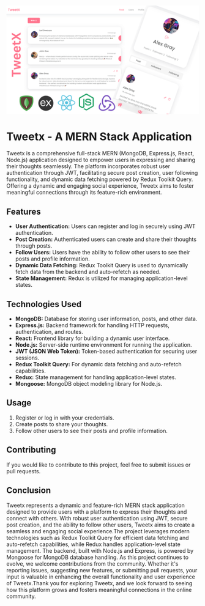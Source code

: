 ![TweetX](./banner.png)

# Tweetx - A MERN Stack Application

Tweetx is a comprehensive full-stack MERN (MongoDB, Express.js, React, Node.js) application designed to empower users in expressing and sharing their thoughts seamlessly. The platform incorporates robust user authentication through JWT, facilitating secure post creation, user following functionality, and dynamic data fetching powered by Redux Toolkit Query. Offering a dynamic and engaging social experience, Tweetx aims to foster meaningful connections through its feature-rich environment.


## Features

- **User Authentication:** Users can register and log in securely using JWT authentication.
- **Post Creation:** Authenticated users can create and share their thoughts through posts.
- **Follow Users:** Users have the ability to follow other users to see their posts and profile information.
- **Dynamic Data Fetching:** Redux Toolkit Query is used to dynamically fetch data from the backend and auto-refetch as needed.
- **State Management:** Redux is utilized for managing application-level states.

## Technologies Used

- **MongoDB:** Database for storing user information, posts, and other data.
- **Express.js:** Backend framework for handling HTTP requests, authentication, and routes.
- **React:** Frontend library for building a dynamic user interface.
- **Node.js:** Server-side runtime environment for running the application.
- **JWT (JSON Web Token):** Token-based authentication for securing user sessions.
- **Redux Toolkit Query:** For dynamic data fetching and auto-refetch capabilities.
- **Redux:** State management for handling application-level states.
- **Mongoose:** MongoDB object modeling library for Node.js.


## Usage

1. Register or log in with your credentials.
2. Create posts to share your thoughts.
3. Follow other users to see their posts and profile information.

## Contributing

If you would like to contribute to this project, feel free to submit issues or pull requests.

## Conclusion

Tweetx represents a dynamic and feature-rich MERN stack application designed to provide users with a platform to express their thoughts and connect with others. With robust user authentication using JWT, secure post creation, and the ability to follow other users, Tweetx aims to create a seamless and engaging social experience.The project leverages modern technologies such as Redux Toolkit Query for efficient data fetching and auto-refetch capabilities, while Redux handles application-level state management. The backend, built with Node.js and Express, is powered by Mongoose for MongoDB database handling. As this project continues to evolve, we welcome contributions from the community. Whether it's reporting issues, suggesting new features, or submitting pull requests, your input is valuable in enhancing the overall functionality and user experience of Tweetx.Thank you for exploring Tweetx, and we look forward to seeing how this platform grows and fosters meaningful connections in the online community.
